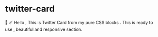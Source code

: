 # twitter-card
🚀 ☄️ Hello , This is Twitter Card from my pure CSS blocks . This is ready to use , beautiful and responsive section.
